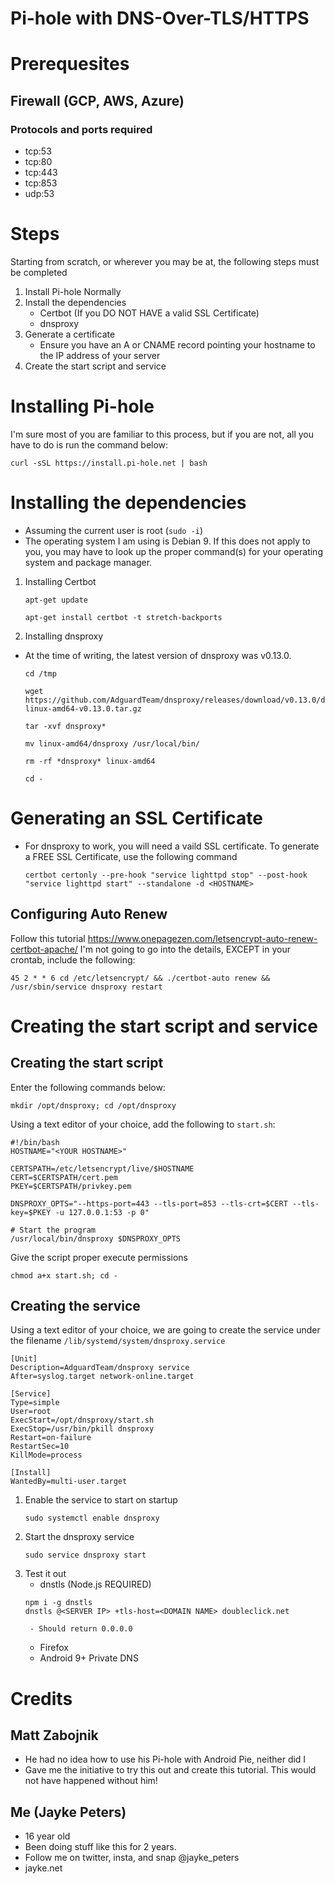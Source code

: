 # Pi-hole with DNS-Over-TLS/HTTPS

# Prerequesites
## Firewall (GCP, AWS, Azure)
### Protocols and ports required
- tcp:53
- tcp:80
- tcp:443
- tcp:853
- udp:53

# Steps
Starting from scratch, or wherever you may be at, the following steps must be completed
1. Install Pi-hole Normally
2. Install the dependencies
    - Certbot (If you DO NOT HAVE a valid SSL Certificate)
    - dnsproxy
3. Generate a certificate
    - Ensure you have an A or CNAME record pointing your hostname to the IP address of your server
4. Create the start script and service

# Installing Pi-hole
I'm sure most of you are familiar to this process, but if you are not, all you have to do is run the command below:
```
curl -sSL https://install.pi-hole.net | bash
```

# Installing the dependencies
- Assuming the current user is root (`sudo -i`)
- The operating system I am using is Debian 9. If this does not apply to you, you may have to look up the proper command(s) for your operating system and package manager. 

1. Installing Certbot
    ```
    apt-get update

    apt-get install certbot -t stretch-backports
    ```
2. Installing dnsproxy
- At the time of writing, the latest version of dnsproxy was v0.13.0. 
    ```
    cd /tmp

    wget https://github.com/AdguardTeam/dnsproxy/releases/download/v0.13.0/dnsproxy-linux-amd64-v0.13.0.tar.gz

    tar -xvf dnsproxy*
    
    mv linux-amd64/dnsproxy /usr/local/bin/

    rm -rf *dnsproxy* linux-amd64
    
    cd -
    ```

# Generating an SSL Certificate
- For dnsproxy to work, you will need a vaild SSL certificate. To generate a FREE SSL Certificate, use the following command
    ```
    certbot certonly --pre-hook "service lighttpd stop" --post-hook "service lighttpd start" --standalone -d <HOSTNAME>
    ```
## Configuring Auto Renew
Follow this tutorial https://www.onepagezen.com/letsencrypt-auto-renew-certbot-apache/
I'm not going to go into the details, EXCEPT in your crontab, include the following: 
```
45 2 * * 6 cd /etc/letsencrypt/ && ./certbot-auto renew && /usr/sbin/service dnsproxy restart
```

# Creating the start script and service
## Creating the start script
Enter the following commands below:
```
mkdir /opt/dnsproxy; cd /opt/dnsproxy
```
Using a text editor of your choice, add the following to `start.sh`:
```
#!/bin/bash
HOSTNAME="<YOUR HOSTNAME>"

CERTSPATH=/etc/letsencrypt/live/$HOSTNAME
CERT=$CERTSPATH/cert.pem
PKEY=$CERTSPATH/privkey.pem

DNSPROXY_OPTS="--https-port=443 --tls-port=853 --tls-crt=$CERT --tls-key=$PKEY -u 127.0.0.1:53 -p 0"

# Start the program
/usr/local/bin/dnsproxy $DNSPROXY_OPTS
```

Give the script proper execute permissions
```
chmod a+x start.sh; cd -
```

## Creating the service 
Using a text editor of your choice, we are going to create the service under the filename `/lib/systemd/system/dnsproxy.service`
```
[Unit]
Description=AdguardTeam/dnsproxy service
After=syslog.target network-online.target

[Service]
Type=simple
User=root
ExecStart=/opt/dnsproxy/start.sh
ExecStop=/usr/bin/pkill dnsproxy
Restart=on-failure
RestartSec=10
KillMode=process

[Install]
WantedBy=multi-user.target
```
1. Enable the service to start on startup
    ```
    sudo systemctl enable dnsproxy
    ```
2. Start the dnsproxy service
    ```
    sudo service dnsproxy start
    ```
3. Test it out
    - dnstls (Node.js REQUIRED)
    ```
    npm i -g dnstls
    dnstls @<SERVER IP> +tls-host=<DOMAIN NAME> doubleclick.net
    ```
        - Should return 0.0.0.0
    - Firefox
    - Android 9+ Private DNS 
    
# Credits
## Matt Zabojnik
- He had no idea how to use his Pi-hole with Android Pie, neither did I
- Gave me the initiative to try this out and create this tutorial. This would not have happened without him!

## Me (Jayke Peters)
- 16 year old
- Been doing stuff like this for 2 years.
- Follow me on twitter, insta, and snap @jayke_peters
- jayke.net
